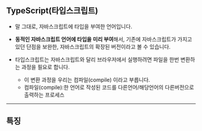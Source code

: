 ## TypeScript(타입스크립트)

- 말 그대로, 자바스크립트에 타입을 부여한 언어입니다.

- **동적인 자바스크립트 언어에 타입을 미리 부여**해서, 기존에 자바스크립트가 가지고 있던 단점을 보완한, 자바스크립트의 확장된 버전이라고 볼 수 있습니다. 

- 타입스크립트는 자바스크립트와 달리 브라우저에서 실행하려면 파일을 한번 변환하는 과정을 필요로 합니다.
    - 이 변환 과정을 우리는 컴파일(compile) 이라고 부릅니다. 
    - 컴파일(compile):한 언어로 작성된 코드를 다른언어/해당언어의 다른버전으로 출력하는 프로세스

---

## 특징
